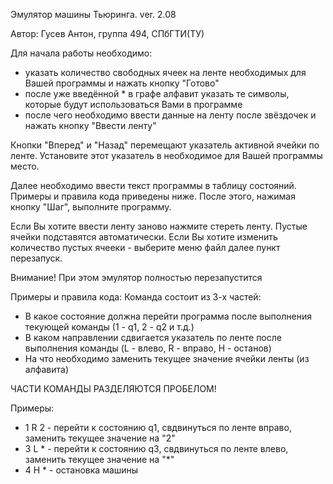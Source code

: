 Эмулятор машины Тьюринга. ver. 2.08

Автор: Гусев Антон, группа 494, СПбГТИ(ТУ)

Для начала работы необходимо:
- указать количество свободных ячеек на ленте необходимых для Вашей программы и нажать кнопку "Готово"
- после уже введённой * в графе алфавит указать те символы, которые будут использоваться Вами в программе
- после чего необходимо ввести данные на ленту после звёздочек и нажать кнопку "Ввести ленту"

Кнопки "Вперед" и "Назад" перемещают указатель активной ячейки по ленте. Установите этот указатель в необходимое для Вашей программы место.

Далее необходимо ввести текст программы в таблицу состояний. Примеры и правила кода приведены ниже.
После этого, нажимая кнопку "Шаг", выполните программу.

Если Вы хотите ввести ленту заново нажмите стереть ленту. Пустые ячейки подставятся автоматически.
Если Вы хотите изменить количество пустых ячееки - выберите меню файл далее пункт перезапуск.

Внимание! При этом эмулятор полностью перезапустится

Примеры и правила кода:
Команда состоит из 3-х частей: 

- В какое состояние должна перейти программа после выполнения текующей команды (1 - q1, 2 - q2 и т.д.)
- В каком направлении сдвигается указатель по ленте после выполнения команды (L - влево, R - вправо, H - останов)
- На что необходимо заменить текущее значение ячейки ленты (из алфавита)

ЧАСТИ КОМАНДЫ РАЗДЕЛЯЮТСЯ ПРОБЕЛОМ!

Примеры:
- 1 R 2 - перейти к состоянию q1, свдвинуться по ленте вправо, заменить текущее значение на "2"
- 3 L * - перейти к состоянию q3, свдвинуться по ленте влево, заменить текущее значение на "*"
- 4 H * - остановка машины

